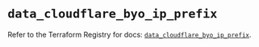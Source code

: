 # `data_cloudflare_byo_ip_prefix`

Refer to the Terraform Registry for docs: [`data_cloudflare_byo_ip_prefix`](https://registry.terraform.io/providers/cloudflare/cloudflare/5.6.0/docs/data-sources/byo_ip_prefix).
